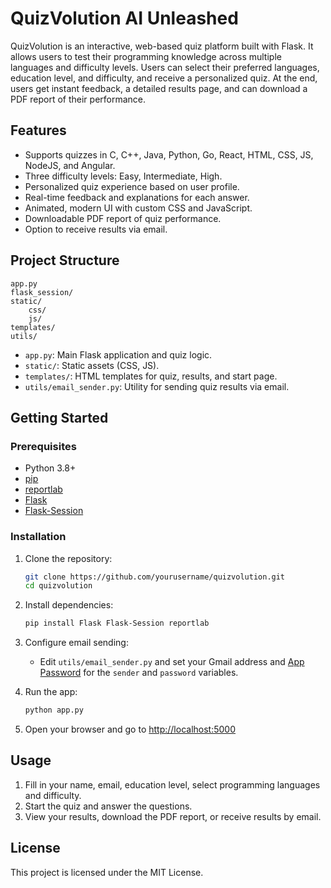 # QuizVolution AI Unleashed

QuizVolution is an interactive, web-based quiz platform built with Flask. It allows users to test their programming knowledge across multiple languages and difficulty levels. Users can select their preferred languages, education level, and difficulty, and receive a personalized quiz. At the end, users get instant feedback, a detailed results page, and can download a PDF report of their performance.

## Features

- Supports quizzes in C, C++, Java, Python, Go, React, HTML, CSS, JS, NodeJS, and Angular.
- Three difficulty levels: Easy, Intermediate, High.
- Personalized quiz experience based on user profile.
- Real-time feedback and explanations for each answer.
- Animated, modern UI with custom CSS and JavaScript.
- Downloadable PDF report of quiz performance.
- Option to receive results via email.

## Project Structure

```
app.py
flask_session/
static/
    css/
    js/
templates/
utils/
```

- `app.py`: Main Flask application and quiz logic.
- `static/`: Static assets (CSS, JS).
- `templates/`: HTML templates for quiz, results, and start page.
- `utils/email_sender.py`: Utility for sending quiz results via email.

## Getting Started

### Prerequisites

- Python 3.8+
- [pip](https://pip.pypa.io/en/stable/)
- [reportlab](https://pypi.org/project/reportlab/)
- [Flask](https://pypi.org/project/Flask/)
- [Flask-Session](https://pypi.org/project/Flask-Session/)

### Installation

1. Clone the repository:

    ```sh
    git clone https://github.com/yourusername/quizvolution.git
    cd quizvolution
    ```

2. Install dependencies:

    ```sh
    pip install Flask Flask-Session reportlab
    ```

3. Configure email sending:

    - Edit `utils/email_sender.py` and set your Gmail address and [App Password](https://support.google.com/accounts/answer/185833?hl=en) for the `sender` and `password` variables.

4. Run the app:

    ```sh
    python app.py
    ```

5. Open your browser and go to [http://localhost:5000](http://localhost:5000)

## Usage

1. Fill in your name, email, education level, select programming languages and difficulty.
2. Start the quiz and answer the questions.
3. View your results, download the PDF report, or receive results by email.

## License

This project is licensed under the MIT License.
